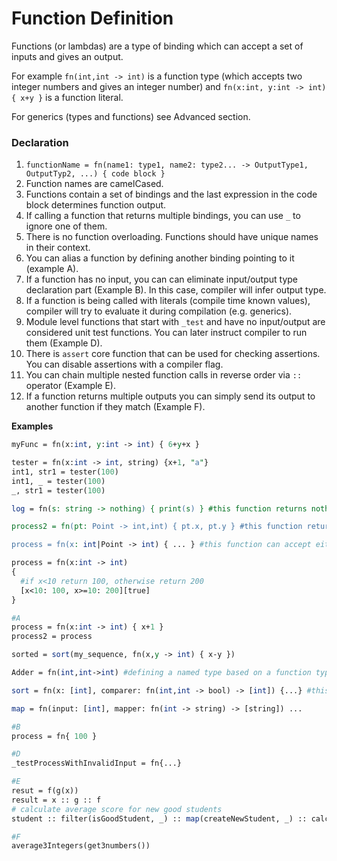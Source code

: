 # Function Definition

Functions \(or lambdas\) are a type of binding which can accept a set of inputs and gives an output.

For example `fn(int,int -> int)` is a function type \(which accepts two integer numbers and gives an integer number\) and `fn(x:int, y:int -> int) { x+y }` is a function literal.

For generics \(types and functions\) see Advanced section.

### Declaration

1. `functionName = fn(name1: type1, name2: type2... -> OutputType1, OutputTyp2, ...) { code block }`
2. Function names are camelCased.
3. Functions contain a set of bindings and the last expression in the code block determines function output.
4. If calling a function that returns multiple bindings, you can use `_` to ignore one of them.
5. There is no function overloading. Functions should have unique names in their context.
6. You can alias a function by defining another binding pointing to it \(example A\). 
7. If a function has no input, you can can eliminate input/output type declaration part \(Example B\). In this case, compiler will infer output type.
8. If a function is being called with literals \(compile time known values\), compiler will try to evaluate it during compilation \(e.g. generics\). 
9. Module level functions that start with `_test` and have no input/output are considered unit test functions. You can later instruct compiler to run them \(Example D\).
10. There is `assert` core function that can be used for checking assertions. You can disable assertions with a compiler flag.
11. You can chain multiple nested function calls in reverse order via `::` operator \(Example E\).
12. If a function returns multiple outputs you can simply send its output to another function if they match \(Example F\).

**Examples**

```perl
myFunc = fn(x:int, y:int -> int) { 6+y+x }

tester = fn(x:int -> int, string) {x+1, "a"}
int1, str1 = tester(100)
int1, _ = tester(100)
_, str1 = tester(100)

log = fn(s: string -> nothing) { print(s) } #this function returns nothing, pun not intended

process2 = fn(pt: Point -> int,int) { pt.x, pt.y } #this function returns a struct

process = fn(x: int|Point -> int) { ... } #this function can accept either int or Point or int|Point as input

process = fn(x:int -> int) 
{ 
  #if x<10 return 100, otherwise return 200
  [x<10: 100, x>=10: 200][true]
}

#A
process = fn(x:int -> int) { x+1 }
process2 = process

sorted = sort(my_sequence, fn(x,y -> int) { x-y })

Adder = fn(int,int->int) #defining a named type based on a function type

sort = fn(x: [int], comparer: fn(int,int -> bool) -> [int]) {...} #this function accepts a function

map = fn(input: [int], mapper: fn(int -> string) -> [string]) ...

#B
process = fn{ 100 }

#D
_testProcessWithInvalidInput = fn{...}

#E
resut = f(g(x)) 
result = x :: g :: f
# calculate average score for new good students
student :: filter(isGoodStudent, _) :: map(createNewStudent, _) :: calculateAverage

#F
average3Integers(get3numbers())
```

## 

